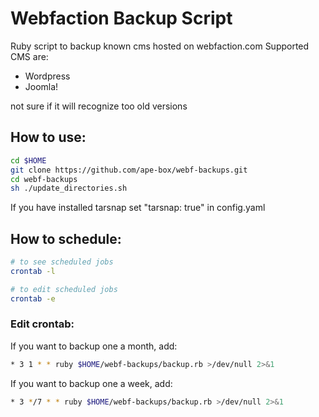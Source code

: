 Webfaction Backup Script
============

Ruby script to backup known cms hosted on webfaction.com
Supported CMS are:
* Wordpress
* Joomla!

not sure if it will recognize too old versions

## How to use:

```sh
cd $HOME
git clone https://github.com/ape-box/webf-backups.git
cd webf-backups
sh ./update_directories.sh
````

If you have installed tarsnap set "tarsnap: true" in config.yaml


## How to schedule:

```sh
# to see scheduled jobs
crontab -l

# to edit scheduled jobs
crontab -e
````


### Edit crontab:
If you want to backup one a month, add:
```sh
* 3 1 * * ruby $HOME/webf-backups/backup.rb >/dev/null 2>&1
````

If you want to backup one a week, add:
```sh
* 3 */7 * * ruby $HOME/webf-backups/backup.rb >/dev/null 2>&1
````

